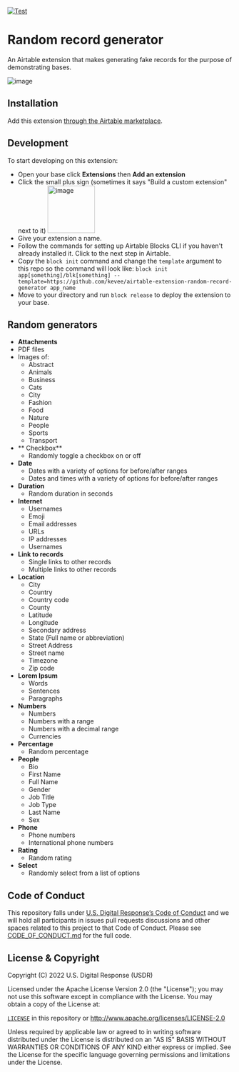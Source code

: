 [![Test](https://github.com/usdigitalresponse/airtable-extension-random-record-generator/actions/workflows/test.yml/badge.svg)](https://github.com/usdigitalresponse/airtable-extension-random-record-generator/actions/workflows/test.yml)

# Random record generator

An Airtable extension that makes generating fake records for the purpose of demonstrating bases.

![image](https://user-images.githubusercontent.com/270536/190019329-b7c008df-ca32-4f25-85e8-1153966e8a26.png)

## Installation

Add this extension [through the Airtable marketplace](https://airtable.com/marketplace/blkuZ6kbfEjCTxSNV/random-record-generator).

## Development

To start developing on this extension:

- Open your base click **Extensions** then **Add an extension**
- Click the small plus sign (sometimes it says "Build a custom extension" next to it)
  <img width="106" alt="image" src="https://user-images.githubusercontent.com/270536/191860246-6acdbdf0-a2c1-4b27-8ba1-cb7ee74870e8.png">
- Give your extension a name.
- Follow the commands for setting up Airtable Blocks CLI if you haven't already installed it. Click to the next step in Airtable.
- Copy the `block init` command and change the `template` argument to this repo so the command will look like:
  `block init app[something]/blk[something] --template=https://github.com/kevee/airtable-extension-random-record-generator app_name`
- Move to your directory and run `block release` to deploy the extension to your base.

## Random generators

- **Attachments**
- PDF files
- Images of:
  - Abstract
  - Animals
  - Business
  - Cats
  - City
  - Fashion
  - Food
  - Nature
  - People
  - Sports
  - Transport
- ** Checkbox**
  - Randomly toggle a checkbox on or off
- **Date**
  - Dates with a variety of options for before/after ranges
  - Dates and times with a variety of options for before/after ranges
- **Duration**
  - Random duration in seconds
- **Internet**
  - Usernames
  - Emoji
  - Email addresses
  - URLs
  - IP addresses
  - Usernames
- **Link to records**
  - Single links to other records
  - Multiple links to other records
- **Location**
  - City
  - Country
  - Country code
  - County
  - Latitude
  - Longitude
  - Secondary address
  - State (Full name or abbreviation)
  - Street Address
  - Street name
  - Timezone
  - Zip code
- **Lorem Ipsum**
  - Words
  - Sentences
  - Paragraphs
- **Numbers**
  - Numbers
  - Numbers with a range
  - Numbers with a decimal range
  - Currencies
- **Percentage**
  - Random percentage
- **People**
  - Bio
  - First Name
  - Full Name
  - Gender
  - Job Title
  - Job Type
  - Last Name
  - Sex
- **Phone**
  - Phone numbers
  - International phone numbers
- **Rating**
  - Random rating
- **Select**
  - Randomly select from a list of options

## Code of Conduct

This repository falls under [U.S. Digital Response’s Code of Conduct](./CODE_OF_CONDUCT.md) and we will hold all participants in issues pull requests discussions and other spaces related to this project to that Code of Conduct. Please see [CODE_OF_CONDUCT.md](./CODE_OF_CONDUCT.md) for the full code.

## License & Copyright

Copyright (C) 2022 U.S. Digital Response (USDR)

Licensed under the Apache License Version 2.0 (the "License"); you may not use this software except in compliance with the License. You may obtain a copy of the License at:

[`LICENSE`](./LICENSE) in this repository or http://www.apache.org/licenses/LICENSE-2.0

Unless required by applicable law or agreed to in writing software distributed under the License is distributed on an "AS IS" BASIS WITHOUT WARRANTIES OR CONDITIONS OF ANY KIND either express or implied. See the License for the specific language governing permissions and limitations under the License.
